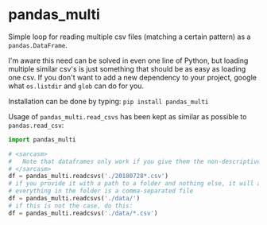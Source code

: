 # pandas_multi
Simple loop for reading multiple csv files (matching a certain pattern) as a 
``pandas.DataFrame``.

I'm aware this need can be solved in even one line of Python, but loading 
multiple similar csv's is just something that should be as easy as loading 
one csv. If you don't want to add a new dependency to your project, google 
what ``os.listdir`` and ``glob`` can do for you.

Installation can be done by typing:
``
pip install pandas_multi
``

Usage of ``pandas_multi.read_csvs`` has been kept as similar as possible to 
``pandas.read_csv``:

```python
import pandas_multi

# <sarcasm>
#   Note that dataframes only work if you give them the non-descriptive name df
# </sarcasm>
df = pandas_multi.readcsvs('./20180728*.csv')
# if you provide it with a path to a folder and nothing else, it will assume 
# everything in the folder is a comma-separated file
df = pandas_multi.readcsvs('./data/')
# if this is not the case, do this:
df = pandas_multi.readcsvs('./data/*.csv')
```
